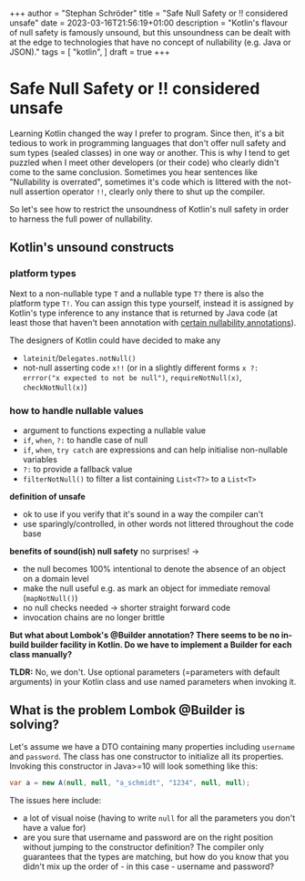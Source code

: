 +++
author = "Stephan Schröder"
title = "Safe Null Safety or !! considered unsafe"
date = 2023-03-16T21:56:19+01:00
description = "Kotlin's flavour of null safety is famously unsound, but this unsoundness can be dealt with at the edge to technologies that have no concept of nullability (e.g. Java or JSON)."
tags = [
    "kotlin",
]
draft = true
+++

# Safe Null Safety or !! considered unsafe

Learning Kotlin changed the way I prefer to program.
Since then, it's a bit tedious to work in programming languages that don't offer null safety and sum types (sealed classes) in one way or another.
This is why I tend to get puzzled when I meet other developers (or their code) who clearly didn't come to the same conclusion.
Sometimes you hear sentences like "Nullability is overrated", sometimes it's code which is littered with the not-null assertion operator `!!`,
clearly only there to shut up the compiler.

So let's see how to restrict the unsoundness of Kotlin's null safety in order to harness the full power of nullability.

## Kotlin's unsound constructs


### platform types

Next to a non-nullable type `T` and a nullable type `T?` there is also the platform type `T!`. You can assign this type yourself,
instead it is assigned by Kotlin's type inference to any instance that is returned by Java code (at least those that haven't been
annotation with [certain nullability annotations](https://www.baeldung.com/kotlin/platform-types#java-annotations-supporting-nullability-check)).

The designers of Kotlin could have decided to make any

- `lateinit`/`Delegates.notNull()`
- not-null asserting code `x!!` (or in a slightly different forms `x ?: errror("x expected to not be null")`, `requireNotNull(x)`, `checkNotNull(x)`)

### how to handle nullable values
- argument to functions expecting a nullable value
- `if`, `when`, `?:` to handle case of null
- `if`, `when`, `try catch` are expressions and can help initialise non-nullable variables
- `?:` to provide a fallback value
- `filterNotNull()` to filter a list containing `List<T?>` to a `List<T>`

**definition of unsafe**
- ok to use if you verify that it's sound in a way the compiler can't
- use sparingly/controlled, in other words not littered throughout the code base

**benefits of sound(ish) null safety**
no surprises! ->
- the null becomes 100% intentional to denote the absence of an object on a domain level
- make the null useful e.g. as mark an object for immediate removal (`mapNotNull()`)
- no null checks needed -> shorter straight forward code
- invocation chains are no longer brittle

**But what about Lombok's @Builder annotation? There seems to be no in-build builder facility in Kotlin. Do we have to implement a Builder for each class manually?**

**TLDR:** No, we don't. Use optional parameters (=parameters with default arguments) in your Kotlin class and use named parameters when invoking it.

## What is the problem Lombok @Builder is solving?

Let's assume we have a DTO containing many properties including `username` and `password`. The class has one constructor to initialize all its properties.
Invoking this constructor in Java>=10 will look something like this:

```java
var a = new A(null, null, "a_schmidt", "1234", null, null);
```

The issues here include:
- a lot of visual noise (having to write `null` for all the parameters you don't have a value for)
- are you sure that username and password are on the right position without jumping to the constructor definition?
  The compiler only guarantees that the types are matching, but how do you know that you didn't mix up the order of - in this case - username and password?
